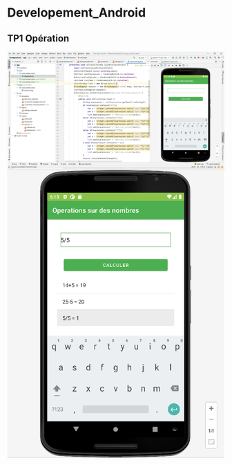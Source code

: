 # Developement_Android
<h2>TP1 Opération</h2>
<img src="https://github.com/issamAzeehaf/Developement_Android/blob/main/TP1_Operations/Images/Demonstration1.PNG"/>
<img src="https://github.com/issamAzeehaf/Developement_Android/blob/main/TP1_Operations/Images/Demonstration2.PNG"/>
